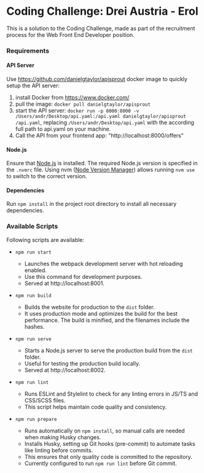 # Coding Challenge: Drei Austria - Erol

This is a solution to the Coding Challenge, made as part of the recruitment process for the Web Front End Developer position.

### Requirements

#### API Server

Use https://github.com/danielgtaylor/apisprout docker image to quickly setup the API server:

1. install Docker from https://www.docker.com/
2. pull the image: `docker pull danielgtaylor/apisprout`
3. start the API server: `docker run -p 8000:8000 -v /Users/andr/Desktop/api.yaml:/api.yaml danielgtaylor/apisprout /api.yaml`, replacing `/Users/andr/Desktop/api.yaml` with the according full path to api.yaml on your machine. 
4. Call the API from your frontend app: "http://localhost:8000/offers"

#### Node.js

Ensure that [Node.js](https://nodejs.org/) is installed. The required Node.js version is specified in the `.nvmrc` file. Using nvm ([Node Version Manager](https://github.com/nvm-sh/nvm)) allows running `nvm use` to switch to the correct version.

#### Dependencies

Run `npm install` in the project root directory to install all necessary dependencies.

### Available Scripts

Following scripts are available:

* `npm run start`
  - Launches the webpack development server with hot reloading enabled.
  - Use this command for development purposes.
  - Served at http://localhost:8001.

* `npm run build`
  - Builds the website for production to the `dist` folder. 
  - It uses production mode and optimizes the build for the best performance. The build is minified, and the filenames include the hashes.

* `npm run serve`
  - Starts a Node.js server to serve the production build from the `dist` folder. 
  - Useful for testing the production build locally.
  - Served at http://localhost:8002.

* `npm run lint`
  - Runs ESLint and Stylelint to check for any linting errors in JS/TS and CSS/SCSS files. 
  - This script helps maintain code quality and consistency.

* `npm run prepare`
  - Runs automatically on `npm install`, so manual calls are needed when making Husky changes.
  - Installs Husky, setting up Git hooks (pre-commit) to automate tasks like linting before commits. 
  - This ensures that only quality code is committed to the repository.
  - Currently configured to run `npm run lint` before Git commit.
